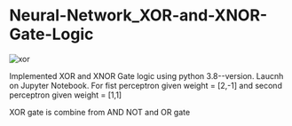 # Neural-Network_XOR-and-XNOR-Gate-Logic

![xor](https://user-images.githubusercontent.com/71406168/93711058-39577600-fb75-11ea-94ed-43a907fb3a77.jpg)

Implemented XOR and XNOR Gate logic using python 3.8--version.
Laucnh on Jupyter Notebook.
For fist perceptron given weight = [2,-1] and
second perceptron given weight = [1,1]

XOR gate is combine from AND NOT and OR gate
